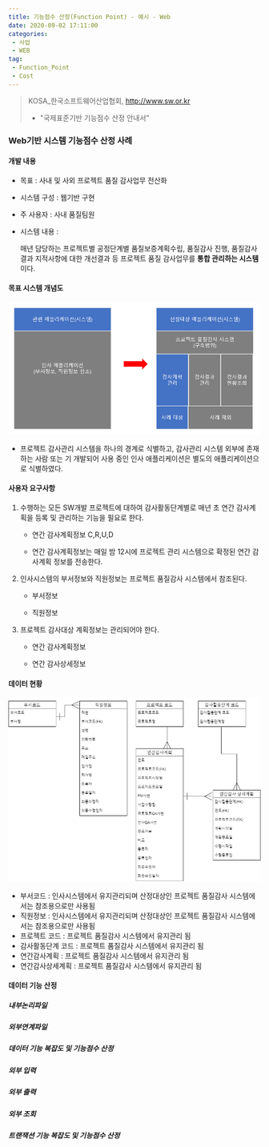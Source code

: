 ```yaml
---
title: 기능점수 산정(Function Point) - 예시 - Web
date: 2020-09-02 17:11:00
categories:
 - 사업
 - WEB
tag:
 - Function_Point
 - Cost
---
```


> KOSA\_한국소프트웨어산업협회, http://www.sw.or.kr 
>
> - "국제표준기반 기능점수 산정 안내서"
>

### Web기반 시스템 기능점수 산정 사례

#### 개발 내용

- 목표 : 사내 및 사외 프로젝트 품질 감사업무 전산화

- 시스템 구성 : 웹기반 구현

- 주 사용자 : 사내 품질팀원

- 시스템 내용 : 

  매년 담당하는 프로젝트별 공정단계별 품질보증계획수립, 품질감사 진행, 품질감사결과 지적사항에 대한 개선결과 등 프로젝트 품질 감사업무를 **통합 관리하는 시스템**이다.

#### 목표 시스템 개념도

![](../assets/images/fp1.PNG)

- 프로젝트 감사관리 시스템을 하나의 경계로 식별하고, 감사관리 시스템 외부에 존재하는 사람 또는 기 개발되어 사용 중인 인사 애플리케이션은 별도의 애플리케이션으로 식별하였다.

#### 사용자 요구사항

1. 수행하는 모든 SW개발 프로젝트에 대하여 감사활동단계별로 매년 초 연간 감사계획을 등록 및 관리하는 기능을 필요로 한다.

   - 연간 감사계획정보 C,R,U,D

   - 연간 감사계획정보는 매일 밤 12시에 프로젝트 관리 시스템으로 확정된 연간 감사계획 정보를 전송한다.

2. 인사시스템의 부서정보와 직원정보는 프로젝트 품질감사 시스템에서 참조된다.

   - 부서정보

   - 직원정보

3. 프로젝트 감사대상 계획정보는 관리되어야 한다.

   - 연간 감사계획정보

   - 연간 감사상세정보

#### 데이터 현황

![](../assets/images/fp1_data.PNG)

- 부서코드 : 인사시스템에서 유지관리되며 산정대상인 프로젝트 품질감사 시스템에서는 참조용으로만 사용됨
- 직원정보 : 인사시스템에서 유지관리되며 산정대상인 프로젝트 품질감사 시스템에서는 참조용으로만 사용됨
- 프로젝트 코드 : 프로젝트 품질감사 시스템에서 유지관리 됨
- 감사활동단계 코드 : 프로젝트 품질감사 시스템에서 유지관리 됨
- 연간감사계획 : 프로젝트 품질감사 시스템에서 유지관리 됨
- 연간감사상세계획 : 프로젝트 품질감사 시스템에서 유지관리 됨

#### 데이터 기능 산정

##### 내부논리파일

##### 외부연계파일

##### 데이터 기능 복잡도 및 기능점수 산정

##### 외부 입력

##### 외부 출력

##### 외부 조회

##### 트랜잭션 기능 복잡도 및 기능점수 산정



